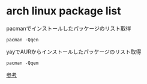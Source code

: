 # arch linux package list

pacmanでインストールしたパッケージのリスト取得

```
pacman -Qqen
```

yayでAURからインストールしたパッケージのリスト取得

```
pacman -Qqem
```

[参考](https://solist.work/blog/posts/pacman/)
